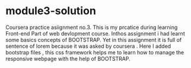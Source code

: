 # module3-solution
Coursera  practice asiignment no.3. This is my prcatice during learning Front-end Part of web devlopment course. Inthos assignment i had learnt some basics concepts of BOOTSTRAP. Yet in this assignment it is full of sentence of lorem because it was asked by coursera . Here I added bootstrap files , this css framework helps me to learn how to manage the responsive webpage with the help of BOOTSTRAP.
